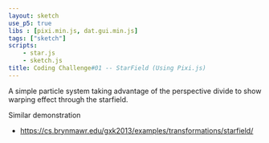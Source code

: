 ```yaml
---
layout: sketch
use_p5: true
libs : [pixi.min.js, dat.gui.min.js]
tags: ["sketch"]
scripts: 
    - star.js
    - sketch.js
title: Coding Challenge#01 -- StarField (Using Pixi.js)
---
```


A simple particle system taking advantage of the perspective divide to show warping effect through the starfield.

Similar demonstration

* <https://cs.brynmawr.edu/gxk2013/examples/transformations/starfield/>